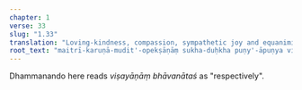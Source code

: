 ```yaml
---
chapter: 1
verse: 33
slug: "1.33"
translation: "Loving-kindness, compassion, sympathetic joy and equanimity towards everything—pleasant, unpleasant, good and bad alike—pacifies the *citta*."
root_text: "maitrī-karuṇā-mudit'-opekṣāṇāṃ sukha-duḥkha puṇy'-āpuṇya viṣayāṇāṃ bhāvanātaś citta-prasādanam"
---
```


Dhammanando here reads *viṣayāṇāṃ bhāvanātaś* as "respectively".
